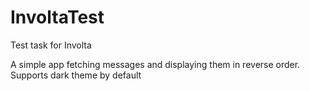 # InvoltaTest
Test task for Involta

A simple app fetching messages and displaying them in reverse order. Supports dark theme by default
